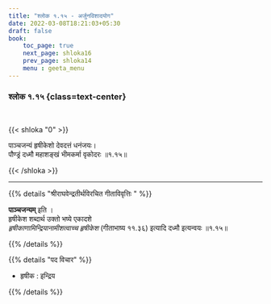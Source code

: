 ```yaml
---
title: "श्लोक १.१५ - अर्जुनविशादयोग"
date: 2022-03-08T18:21:03+05:30
draft: false
book:
    toc_page: true
    next_page: shloka16
    prev_page: shloka14
    menu : geeta_menu
---
```




### श्लोक १.१५ {class=text-center}

<br/>

{{< shloka  "0"  >}}

पाञ्चजन्यं हृषीकेशो देवदत्तं धनंजयः।  
पौण्ड्रं दध्मौ महाशङ्खं भीमकर्मा वृकोदरः  ॥१.१५॥

{{< /shloka >}}

---


{{% details "श्रीराघवेन्द्रतीर्थविरचित गीताविवृत्तिः " %}}

**पाञ्चजन्यम्** इति ।   
हृषीकेश शब्दार्थ उक्तो भष्ये एकादशे  
*हृषीकाणामिन्द्रियानामीशत्वाच्च हृषीकेश* (गीताभाष्य ११.३६) इत्यादि दध्मौ इत्यन्वयः ॥१.१५॥

{{% /details %}}


{{% details "पद विचार" %}}

- हृषीक : इन्द्रिय

{{% /details %}}
